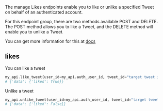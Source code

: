 The manage Likes endpoints enable you to like or unlike a specified Tweet on behalf of an authenticated account. 

 For this endpoint group, there are two methods available POST and DELETE. The POST method allows you to like a Tweet, and the DELETE method will enable you to unlike a Tweet.

You can get more information for this at [docs](https://developer.twitter.com/en/docs/twitter-api/tweets/likes/introduction)

## likes

You can like a tweet

```python
my_api.like_tweet(user_id=my_api.auth_user_id, tweet_id="target tweet id")
# {'data': {'liked': True}}
```

Unlike a tweet

```python
my_api.unlike_tweet(user_id=my_api.auth_user_id, tweet_id="target tweet id")
# {'data': {'liked': False}}
```
